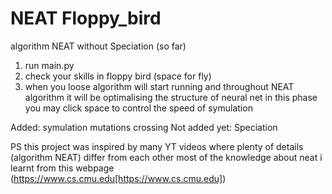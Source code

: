 # NEAT Floppy_bird
algorithm NEAT without Speciation (so far)
1. run main.py
2. check your skills in floppy bird (space for fly)
3. when you loose algorithm will start running and throughout NEAT algorithm it will be optimalising the structure of neural net
in this phase you may click space to control the speed of symulation

Added:
  symulation
  mutations
  crossing
Not added yet:
  Speciation

PS this project was inspired by many YT videos where plenty of details (algorithm NEAT) differ from each other
most of the knowledge about neat i learnt from this webpage (https://www.cs.cmu.edu[https://www.cs.cmu.edu])

[https://www.cs.cmu.edu]: https://www.cs.cmu.edu/afs/cs/project/jair/pub/volume21/stanley04a-html/node3.html
